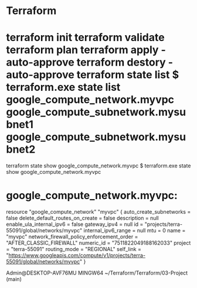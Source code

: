 # Terraform

terraform init
terraform validate
terraform plan
terraform apply -auto-approve
terraform destory -auto-approve
terraform state list
$ terraform.exe state list
google_compute_network.myvpc
google_compute_subnetwork.mysubnet1
google_compute_subnetwork.mysubnet2
===============================
terraform state show google_compute_network.myvpc
$ terraform.exe state show google_compute_network.myvpc
# google_compute_network.myvpc:
resource "google_compute_network" "myvpc" {
    auto_create_subnetworks                   = false
    delete_default_routes_on_create           = false
    description                               = null
    enable_ula_internal_ipv6                  = false
    gateway_ipv4                              = null
    id                                        = "projects/terra-55091/global/networks/myvpc"
    internal_ipv6_range                       = null
    mtu                                       = 0
    name                                      = "myvpc"
    network_firewall_policy_enforcement_order = "AFTER_CLASSIC_FIREWALL"
    numeric_id                                = "7511822049188162033"
    project                                   = "terra-55091"
    routing_mode                              = "REGIONAL"
    self_link                                 = "https://www.googleapis.com/compute/v1/projects/terra-55091/global/networks/myvpc"
}

Admin@DESKTOP-AVF76MU MINGW64 ~/Terraform/Terraform/03-Project (main)
